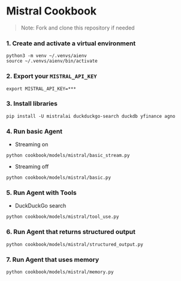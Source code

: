 # Mistral Cookbook

> Note: Fork and clone this repository if needed

### 1. Create and activate a virtual environment

```shell
python3 -m venv ~/.venvs/aienv
source ~/.venvs/aienv/bin/activate
```

### 2. Export your `MISTRAL_API_KEY`

```shell
export MISTRAL_API_KEY=***
```

### 3. Install libraries

```shell
pip install -U mistralai duckduckgo-search duckdb yfinance agno
```

### 4. Run basic Agent

- Streaming on

```shell
python cookbook/models/mistral/basic_stream.py
```

- Streaming off

```shell
python cookbook/models/mistral/basic.py
```

### 5. Run Agent with Tools


- DuckDuckGo search

```shell
python cookbook/models/mistral/tool_use.py
```

### 6. Run Agent that returns structured output

```shell
python cookbook/models/mistral/structured_output.py
```

### 7. Run Agent that uses memory

```shell
python cookbook/models/mistral/memory.py
```

